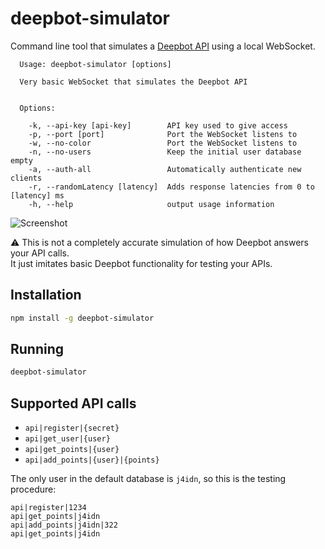 # deepbot-simulator

Command line tool that simulates a [Deepbot API](https://github.com/DeepBot-API/client-websocket) using a local WebSocket.

```
  Usage: deepbot-simulator [options]

  Very basic WebSocket that simulates the Deepbot API


  Options:

    -k, --api-key [api-key]        API key used to give access
    -p, --port [port]              Port the WebSocket listens to
    -w, --no-color                 Port the WebSocket listens to
    -n, --no-users                 Keep the initial user database empty
    -a, --auth-all                 Automatically authenticate new clients
    -r, --randomLatency [latency]  Adds response latencies from 0 to [latency] ms
    -h, --help                     output usage information
```

![Screenshot](http://i.imgur.com/UlHiRqx.png)

:warning: This is not a completely accurate simulation of how Deepbot answers your API calls.  
It just imitates basic Deepbot functionality for testing your APIs.

## Installation

```bash
npm install -g deepbot-simulator
```

## Running

```bash
deepbot-simulator
```

## Supported API calls

- `api|register|{secret}`
- `api|get_user|{user}`
- `api|get_points|{user}`
- `api|add_points|{user}|{points}`

The only user in the default database is `j4idn`, so this is the testing procedure:

```
api|register|1234
api|get_points|j4idn
api|add_points|j4idn|322
api|get_points|j4idn
```